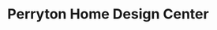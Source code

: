 ---
title: "Perryton Home Design Center"
url: /perryton/perryton-home-design-center/
shop: interior decoration
---
